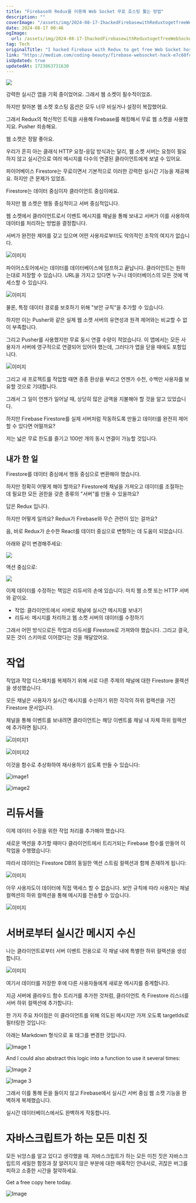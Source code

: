 ```yaml
---
title: "Firebase와 Redux를 이용해 Web Socket 무료 호스팅 뚫는 방법"
description: ""
coverImage: "/assets/img/2024-08-17-IhackedFirebasewithReduxtogetfreeWebSockethostingsorryPusher_0.png"
date: 2024-08-17 00:46
ogImage:
  url: /assets/img/2024-08-17-IhackedFirebasewithReduxtogetfreeWebSockethostingsorryPusher_0.png
tag: Tech
originalTitle: "I hacked Firebase with Redux to get free Web Socket hosting sorry Pusher"
link: "https://medium.com/coding-beauty/firebase-websocket-hack-e7c60fc5a79c"
isUpdated: true
updatedAt: 1723863731630
---
```


<img src="/assets/img/2024-08-17-IhackedFirebasewithReduxtogetfreeWebSockethostingsorryPusher_0.png" />

강력한 실시간 앱을 기획 중이었어요. 그래서 웹 소켓이 필수적이었죠.

하지만 찾아본 웹 소켓 호스팅 옵션은 모두 너무 비실거나 설정이 복잡했어요.

그래서 Redux의 혁신적인 트릭을 사용해 Firebase를 해킹해서 무료 웹 소켓을 사용했지요. Pusher 죄송해요.

<div class="content-ad"></div>

웹 소켓은 정말 좋아요.

우리가 흔히 아는 클래식 HTTP 요청-응답 방식과는 달리, 웹 소켓 서버는 요청이 필요하지 않고 실시간으로 여러 메시지를 다수의 연결된 클라이언트에게 보낼 수 있어요.

파이어베이스 Firestore는 무료이면서 기본적으로 이러한 강력한 실시간 기능을 제공해요. 하지만 큰 문제가 있었죠.

Firestore는 데이터 중심이자 클라이언트 중심이에요.

<div class="content-ad"></div>

하지만 웹 소켓은 행동 중심적이고 서버 중심적입니다.

웹 소켓에서 클라이언트로서 이벤트 메시지를 채널을 통해 보내고 서버가 이를 사용하여 데이터를 처리하는 방법을 결정합니다.

서버가 완전한 제어를 갖고 있으며 어떤 사용자로부터도 악의적인 조작의 여지가 없습니다.

![이미지](/assets/img/2024-08-17-IhackedFirebasewithReduxtogetfreeWebSockethostingsorryPusher_1.png)

<div class="content-ad"></div>

파이어스토어에서는 데이터를 데이터베이스에 덤프하고 끝납니다. 클라이언트는 원하는대로 저장할 수 있습니다. URL을 가지고 있다면 누구나 데이터베이스의 모든 것에 액세스할 수 있습니다.

![이미지](/assets/img/2024-08-17-IhackedFirebasewithReduxtogetfreeWebSockethostingsorryPusher_2.png)

물론, 특정 데이터 경로를 보호하기 위해 "보안 규칙"을 추가할 수 있습니다.

하지만 이는 Pusher와 같은 실제 웹 소켓 서버의 유연성과 원격 제어와는 비교할 수 없이 부족합니다.

<div class="content-ad"></div>

그리고 Pusher를 사용했지만 무료 동시 연결 수량이 적었습니다. 이 앱에서는 모든 사용자가 서버에 영구적으로 연결되어 있어야 했는데, 그러다가 앱을 닫을 때에도 포함입니다.

![이미지](/assets/img/2024-08-17-IhackedFirebasewithReduxtogetfreeWebSockethostingsorryPusher_3.png)

그리고 새 프로젝트를 작업할 때면 종종 환상을 부리고 언젠가 수천, 수백만 사용자를 보유할 것으로 기대합니다.

그래서 그 일이 언젠가 일어날 때, 상당히 많은 금액을 지불해야 할 것을 알고 있었습니다.

<div class="content-ad"></div>

하지만 Firebase Firestore를 실제 서버처럼 작동하도록 만들고 데이터를 완전히 제어할 수 있다면 어떨까요?

저는 넓은 무료 한도를 즐기고 100만 개의 동시 연결이 가능할 것입니다.

## 내가 한 일

Firestore를 데이터 중심에서 행동 중심으로 변환해야 했습니다.

<div class="content-ad"></div>

하지만 정확히 어떻게 해야 할까요? Firestore에 채널을 가져오고 데이터를 조절하는 데 필요한 모든 권한을 갖춘 종류의 "서버"를 만들 수 있을까요?

답은 Redux 입니다.

하지만 어떻게 일까요? Redux가 Firebase와 무슨 관련이 있는 걸까요?

음, 바로 Redux가 순수한 React를 데이터 중심으로 변형하는 데 도움이 되었습니다.

<div class="content-ad"></div>

아래와 같이 변경해주세요:

<img src="/assets/img/2024-08-17-IhackedFirebasewithReduxtogetfreeWebSockethostingsorryPusher_4.png" />

액션 중심으로:

<img src="/assets/img/2024-08-17-IhackedFirebasewithReduxtogetfreeWebSockethostingsorryPusher_5.png" />

이제 데이터를 수정하는 책임은 리듀서의 손에 있습니다. 마치 웹 소켓 또는 HTTP 서버와 같이요.

<div class="content-ad"></div>

- 작업: 클라이언트에서 서버로 채널에 실시간 메시지를 보내기
- 리듀서: 메시지를 처리하고 웹 소켓 서버의 데이터를 수정하기

그래서 어떤 방식으로든 작업과 리듀서를 Firestore로 가져와야 했습니다. 그리고 결국, 모든 것이 스키마로 이어졌다는 것을 깨달았어요.

# 작업

작업과 작업 디스패치를 복제하기 위해 서로 다른 주제의 채널에 대한 Firestore 콜렉션을 생성했습니다.

<div class="content-ad"></div>

모든 채널은 사용자가 실시간 메시지를 수신하기 위한 각각의 하위 컬렉션을 가진 Firestore 문서입니다.

채널을 통해 이벤트를 보내려면 클라이언트는 해당 이벤트를 채널 내 자체 하위 컬렉션에 추가하면 됩니다.

![이미지1](/assets/img/2024-08-17-IhackedFirebasewithReduxtogetfreeWebSockethostingsorryPusher_6.png)

![이미지2](/assets/img/2024-08-17-IhackedFirebasewithReduxtogetfreeWebSockethostingsorryPusher_7.png)

<div class="content-ad"></div>

이것을 함수로 추상화하여 재사용하기 쉽도록 만들 수 있습니다:

![image1](https://yourwebsite.com/assets/img/2024-08-17-IhackedFirebasewithReduxtogetfreeWebSockethostingsorryPusher_8.png)

![image2](https://yourwebsite.com/assets/img/2024-08-17-IhackedFirebasewithReduxtogetfreeWebSockethostingsorryPusher_9.png)

# 리듀서들

<div class="content-ad"></div>

이제 데이터 수정을 위한 작업 처리를 추가해야 했습니다.

새로운 액션을 추가할 때마다 클라이언트에서 트리거되는 Firebase 함수를 만들어 이 작업을 수행했습니다:

따라서 데이터는 Firestore DB의 동일한 액션 스트림 컬렉션과 함께 존재하게 됩니다:

![이미지](/assets/img/2024-08-17-IhackedFirebasewithReduxtogetfreeWebSockethostingsorryPusher_10.png)

<div class="content-ad"></div>

아무 사용자도이 데이터에 직접 액세스 할 수 없습니다. 보안 규칙에 따라 사용자는 채널 컬렉션의 하위 컬렉션을 통해 메시지를 전송할 수 있습니다.

![이미지](/assets/img/2024-08-17-IhackedFirebasewithReduxtogetfreeWebSockethostingsorryPusher_11.png)

# 서버로부터 실시간 메시지 수신

나는 클라이언트로부터 서버 이벤트 전용으로 각 채널 내에 특별한 하위 컬렉션을 생성합니다.

<div class="content-ad"></div>

![이미지](/assets/img/2024-08-17-IhackedFirebasewithReduxtogetfreeWebSockethostingsorryPusher_12.png)

여기서 데이터를 저장한 후에 다른 사용자들에게 새로운 메시지를 중계합니다.

지금 서버에 클라우드 함수 트리거를 추가한 것처럼, 클라이언트 측 Firestore 리스너를 서버 하위 컬렉션에 추가합니다:

한 가지 주요 차이점은 이 클라이언트를 위해 의도된 메시지만 가져 오도록 targetIds로 필터링한 것입니다:

<div class="content-ad"></div>

아래는 Markdown 형식으로 표 태그를 변경한 것입니다.

![Image 1](/assets/img/2024-08-17-IhackedFirebasewithReduxtogetfreeWebSockethostingsorryPusher_13.png)

And I could also abstract this logic into a function to use it several times:

![Image 2](/assets/img/2024-08-17-IhackedFirebasewithReduxtogetfreeWebSockethostingsorryPusher_14.png)

![Image 3](/assets/img/2024-08-17-IhackedFirebasewithReduxtogetfreeWebSockethostingsorryPusher_15.png)

<div class="content-ad"></div>

그래서 이를 통해 돈을 들이지 않고 Firebase에서 실시간 서버 중심 웹 소켓 기능을 완벽하게 복제했습니다.

실시간 데이터베이스에서도 완벽하게 작동합니다.

# 자바스크립트가 하는 모든 미친 짓

모든 뉘앙스를 알고 있다고 생각했을 때.
자바스크립트가 하는 모든 미친 짓은 자바스크립트의 세밀한 함정과 잘 알려지지 않은 부분에 대한 매혹적인 안내서로, 귀찮은 버그를 피하고 소중한 시간을 절약하세요.

<div class="content-ad"></div>

Get a free copy here today.

![Image](/assets/img/2024-08-17-IhackedFirebasewithReduxtogetfreeWebSockethostingsorryPusher_16.png)
